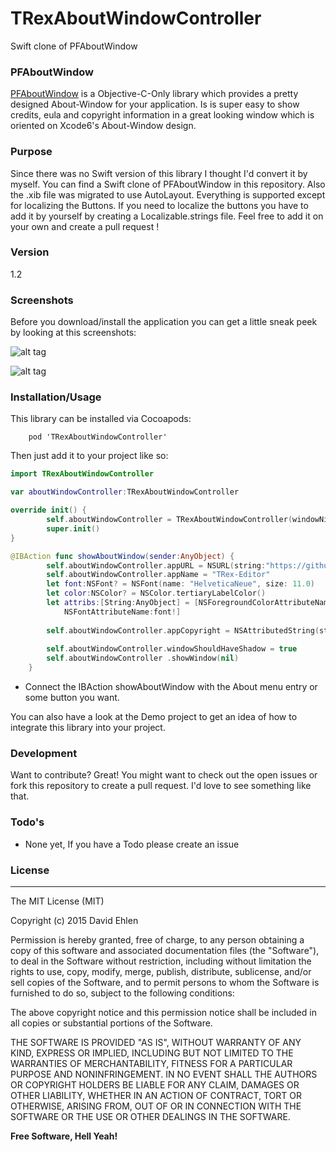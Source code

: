 # TRexAboutWindowController
Swift clone of PFAboutWindow

### PFAboutWindow
[PFAboutWindow](https://github.com/perfaram/PFAboutWindow) is a Objective-C-Only library which provides a pretty designed About-Window for your application. Is is super easy to show credits, eula and copyright information in a great looking window which is oriented on Xcode6's About-Window design.

### Purpose
Since there was no Swift version of this library I thought I'd convert it by myself. You can find a Swift clone of PFAboutWindow in this repository. Also the .xib file was migrated to use AutoLayout. Everything is supported except for localizing the Buttons. If you need to localize the buttons you have to add it by yourself by creating a Localizable.strings file. Feel free to add it on your own and create a pull request !

### Version
1.2

### Screenshots
Before you download/install the application you can get a little sneak peek by looking at this screenshots:

![alt tag](https://raw.github.com/dehlen/TRexAboutWindowController/master/screenshot1.png)

![alt tag](https://raw.github.com/dehlen/TRexAboutWindowController/master/screenshot2.png)

### Installation/Usage

This library can be installed via Cocoapods:

```
	pod 'TRexAboutWindowController'
```

Then just add it to your project like so:

```swift
import TRexAboutWindowController

var aboutWindowController:TRexAboutWindowController

override init() {
        self.aboutWindowController = TRexAboutWindowController(windowNibName: "PFAboutWindow")
        super.init()
}

@IBAction func showAboutWindow(sender:AnyObject) {
        self.aboutWindowController.appURL = NSURL(string:"https://github.com/T-Rex-Editor/")!
        self.aboutWindowController.appName = "TRex-Editor"
        let font:NSFont? = NSFont(name: "HelveticaNeue", size: 11.0)
        let color:NSColor? = NSColor.tertiaryLabelColor()
        let attribs:[String:AnyObject] = [NSForegroundColorAttributeName:color!,
            NSFontAttributeName:font!]
        
        self.aboutWindowController.appCopyright = NSAttributedString(string: "Copyright (c) 2015 David Ehlen", attributes: attribs)
        
        self.aboutWindowController.windowShouldHaveShadow = true
        self.aboutWindowController .showWindow(nil)
    }

```

- Connect the IBAction showAboutWindow with the About menu entry or some button you want.

You can also have a look at the Demo project to get an idea of how to integrate this library into your project.

### Development

Want to contribute? Great!
You might want to check out the open issues or fork this repository to create a pull request. I'd love to see something like that.

### Todo's
- None yet, If you have a Todo please create an issue

### License
----

The MIT License (MIT)

Copyright (c) 2015 David Ehlen

Permission is hereby granted, free of charge, to any person obtaining a copy
of this software and associated documentation files (the "Software"), to deal
in the Software without restriction, including without limitation the rights
to use, copy, modify, merge, publish, distribute, sublicense, and/or sell
copies of the Software, and to permit persons to whom the Software is
furnished to do so, subject to the following conditions:

The above copyright notice and this permission notice shall be included in
all copies or substantial portions of the Software.

THE SOFTWARE IS PROVIDED "AS IS", WITHOUT WARRANTY OF ANY KIND, EXPRESS OR
IMPLIED, INCLUDING BUT NOT LIMITED TO THE WARRANTIES OF MERCHANTABILITY,
FITNESS FOR A PARTICULAR PURPOSE AND NONINFRINGEMENT. IN NO EVENT SHALL THE
AUTHORS OR COPYRIGHT HOLDERS BE LIABLE FOR ANY CLAIM, DAMAGES OR OTHER
LIABILITY, WHETHER IN AN ACTION OF CONTRACT, TORT OR OTHERWISE, ARISING FROM,
OUT OF OR IN CONNECTION WITH THE SOFTWARE OR THE USE OR OTHER DEALINGS IN
THE SOFTWARE.

**Free Software, Hell Yeah!**
